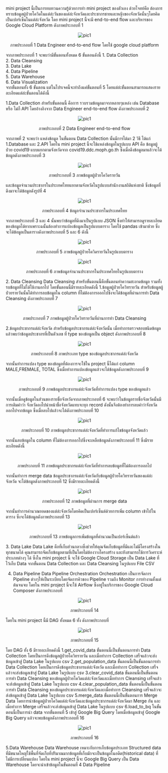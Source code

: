 mini project นี้เป็นการทบทวนความรู้ด้วยการทำ mini project ของตัวเอง ด้วยโจทย์คือ ต้องการทราบข้อมูลผู้ป่วยโควิดในแต่ล่ะวันของแต่ล่ะจังหวัดและประชากรชายและหญิงของจังหวัดนั้นๆโดยคิดเป็นเปอร์เซ็นในแต่ล่ะจังหวัด โดย mini project นี้จะมี end-to-end flow และบริหารของ Google Cloud Platform  ดังภาพประกอบที่ 1
<p align="center">
<img src="https://github.com/Phonlakid/de_mini_project/blob/main/pic/Picture1.png?raw=true"  title="pic1">
</p>
<p align="center">
ภาพประกอบที่ 1 Data Engineer end-to-end flow โดยใช้ google cloud platform
</p>
	จากภาพประกอบที่ 1 จะพบว่ามีขั้นตอนทั้งหมด 6 ขั้นตอนดังนี้
	1.	Data Collection <br>
	2.	Data Cleansing  <br>
	3.	Data Lake  <br>
	4.	Data Pipeline  <br>
	5.	Data Warehouse  <br>
	6.	Data Visualization  <br>
	จากขั้นตอนทั้ง 6 ขั้นตอน แต่ในโปรเจคนี้จะทำถึงแค่ขั้นตอนที่ 5 โดยแต่ล่ะขั้นตอนสามารถแสดงรายละเอียดแต่ล่ะขั้นตอนได้ดังนี้

1.Data Collection
	สำหรับขั้นตอนนี้ คือการ รวบรวมข้อมูลมาจากหลายๆแหล่ง เช่น Database หรือ ไม่ก็ API
โดยอ้างอิงจาก Data Engineer end-to-end flow ดังภาพประกอบที่ 2
 <p align="center">
<img src="https://github.com/Phonlakid/de_mini_project/blob/main/pic/Picture2.png?raw=true"  title="pic1">
 </p>
 <p align="center">
ภาพประกอบที่ 2 Data Engineer end-to-end flow
 </p>
จากภาพที่ 2 จะพบว่า แหล่งข้อมูล ในขั้นตอน Data Collection นั้นมีการได้มา 2 วิธี ได้แก่  
1.Database และ 2.API โดยใน mini project นี้จะใช้แหล่งข้อมูลในรูปแบบ API คือ ข้อมูลผู้ป่วย covid19 แบบแยกตามจังหวัดจาก covid19.ddc.moph.go.th ซึ่งเมื่อดึงข้อมูลมาแล้วจะได้ข้อมูลดังภาพประกอบที่ 3
  <p align="center">
<img src="https://github.com/Phonlakid/de_mini_project/blob/main/pic/Picture2.png?raw=true"  title="pic1">
 </p>
 <p align="center">
ภาพประกอบที่ 3 ภาพข้อมูลผู้ป่วยโควิดรายวัน
 </p>
และข้อมูลจำนวนประชากรในประเทศไทยแยกตามจังหวัดในรูปแบบสำนักงานสถิติแห่งชาติ ซึ่งข้อมูลที่ดึงมาจะได้ข้อมูลดังรูปที่ 4
  <p align="center">
<img src="https://github.com/Phonlakid/de_mini_project/blob/main/pic/Picture4.png?raw=true"  title="pic1">
 </p>
 <p align="center">
ภาพประกอบที่ 4 ข้อมูลจำนวนประชากรในประเทศไทย
 </p>
	จากภาพประกอบที่ 3 และ 4 นั้นพบว่าข้อมูลที่ดึงมาเป็นรูปแบบ JSON ซึ่งทำให้สามารถดูรายละเอียดของข้อมูลได้ยากเพราะฉนั้นต้องทำการแปลงข้อมูลเป็นรูปแบบตาราง โดยใช้ pandas เข้ามาช่วย ซึ่งจะได้ข้อมูลเป็นตารางดังภาพประกอบที่ 5 และ 6 ดังนี้
  <p align="center">
<img src="https://github.com/Phonlakid/de_mini_project/blob/main/pic/Picture5.png?raw=true"  title="pic1">
 </p>
<p align="center">
ภาพประกอบที่ 5 ภาพข้อมูลผู้ป่วยโควิดรายวันในรูปแบบตาราง
</p>

  <p align="center">
<img src="https://github.com/Phonlakid/de_mini_project/blob/main/pic/Picture6.png?raw=true"  title="pic1">
 </p>

<p align="center">
ภาพประกอบที่ 6 ภาพข้อมูลจำนวนประชากรในประเทศไทยในรูปแบบตาราง
</p>
2. Data Cleansing
	Data Cleansing สำหรับขั้นตอนนี้คือขั้นตอนทำความสะอาดข้อมูล รวมทั้งรบข้อมูลที่ไม่ได้ใช้งานอกไป โดยขั้นตอนนี้มีรายละเอียดดังนี้
1.ข้อมูลผู้ป่วยโควิทรายวัน สำหรับข้อมูลผู้ป่วยรายวันนั้นได้ทำการลบข้อมูลใน column ที่ไม่ต้องการออกไปซึ่งจะได้ข้อมูลที่ผ่านการทำ Data Cleansing ดังภาพประกอบที่ 7
<p align="center">
<img src="https://github.com/Phonlakid/de_mini_project/blob/main/pic/Picture6.png?raw=true"  title="pic1">
</p>
<p align="center">
ภาพประกอบที่ 7 ภาพข้อมูลผู้ป่วยโควิทรายวันที่ผ่านการทำ Data Cleansing
</p>
	2.ข้อมูลประชากรแต่ล่ะจังหวัด สำหรับข้อมูลประชากรแต่ล่ะจังหวัดนั้น เมื่อทำการตรวจสอบชนิดข้อมูลแล้วพบว่าข้อมูลประชากรที่เป็นตัวเลข ที่ type ของข้อมูลเป็น object ดังภาพประกอบที่ 8
   <p align="center">
<img src="https://github.com/Phonlakid/de_mini_project/blob/main/pic/Picture7.png?raw=true"  title="pic1">
 </p>

<p align="center">
ภาพประกอบที่ 8 ภาพประเภท type ของข้อมูลประชากรแต่ล่ะจังหวัด
</p>
จากนั้นทำการแปลง type ของข้อมูลที่ต้องการจะใช้ใน project นี้ได้แก่ column MALE,FREMALE,
TOTAL ซึ่งเมื่อทำการแปลงข้อมูลแล้วจะได้ข้อมูลดังภาพประกอบที่ 9
   <p align="center">
<img src="https://github.com/Phonlakid/de_mini_project/blob/main/pic/Picture9.png?raw=true"  title="pic1">
 </p>
<p align="center">
ภาพประกอบที่ 9 ภาพข้อมูลประชากรแต่ล่ะจังหวัดที่ทำการแปลง type ของข้อมูลแล้ว
</p>
จากนั้นเมื่อดูข้อมูลในส่วนของรายชื่อจังหวัดจากภาพประกอบที่ 6 จะพบว่าในข้อมูลรายชื่อจังหวัดนั้นมีการเติมคำว่า จังหวัดลงไปนำหน้าชื่อจังหวัดแทบจะทุก record ดังนั้นจึงต้องทำการลบคำว่าจังหวัดออกไปจากข้อมูล ซึ่งเมื่อลบไปแล้วจะได้ดังภาพประกอบที่ 10
   <p align="center">
<img src="https://github.com/Phonlakid/de_mini_project/blob/main/pic/Picture10.png?raw=true"  title="pic1">
 </p>

<p align="center">
ภาพประกอบที่ 10 ภาพข้อมูลประชากรแต่ล่ะจังหวัดที่ทำการแก้ไขข้อมูลจังหวัดแล้ว
</p>
	จากนั้นลบข้อมูลใน column ที่ไม่ต้องการออกไปซึ่งจะเหลือข้อมูลดังภาพประกอบที่ 11 ซึ่งมีรายละเอียดดังนี้
<p align="center">
<img src="https://github.com/Phonlakid/de_mini_project/blob/main/pic/Picture11.png?raw=true"  title="pic1">
</p>

<p align="center">
ภาพประกอบที่ 11 ภาพข้อมูลประชากรแต่ล่ะจังหวัดที่ทำการลบข้อมูลที่ไม่ต้องการออกไป
</p>
	จากนั้นทำการ merge data ข้อมูลประชากรแต่ล่ะจังหวัดกับข้อมูลผู้ป่วยโควิทรายวันของแต่ล่ะจังหวัด จะได้ข้อมูลดังภาพประกอบที่ 12 ซึ่งมีรายละเอียดดังนี้
<p align="center">
<img src="https://github.com/Phonlakid/de_mini_project/blob/main/pic/Picture12.png?raw=true"  title="pic1">
</p>
<p align="center">
ภาพประกอบที่ 12 ภาพข้อมูลที่ผ่านการ merge data
</p>	
จากนั้นทำการคำนวณยอดของแต่ล่ะจังหวัดโดยคิดเป็นเปอร์เซ็นต์ด้วยการเพิ่ม column เข้าไปในตาราง
ซึ่งจะได้ข้อมูลดังภาพประกอบที่ 13
<p align="center">
<img src="https://github.com/Phonlakid/de_mini_project/blob/main/pic/Picture13.png?raw=true"  title="pic1">
</p>
<p align="center">
ภาพประกอบที่ 13 ภาพข้อมูลการเพิ่มข้อมูลที่คำนวณเป็นเปอร์เซ็นต์แล้ว
</p>	
3. Data Lake 
	Data Lake คือที่เก็บส่วนกลางซึ่งช่วยให้คุณจัดเก็บข้อมูลที่มีและไม่มีโครงสร้างในทุกขนาดได้ คุณสามารถจัดเก็บข้อมูลตามที่เป็นโดยไม่ต้องวางโครงสร้าง และยังสามารถใช้การวิเคราะห์ประเภทต่างๆ ได้ 
ซึ่งใน mini project นี้ จะใช้ Google Cloud Storage เป็น Data Lake ที่ไว้เก็บ Data จากขั้นตอน Data Collection และ Data Cleansing ในรูปแบบ File CSV

4. Data Pipeline
	Data Pipeline Orchestration Orchestration เป็นการจัดการ Pipeline ต่างๆให้เป็นระเบียบโดยจัดการคิวของ Pipeline รวมถึง Monitor การทำงานตั้งแต่ต้นจนจบ โดยใน mini project นี้จะใช้ Airflow ซึ่งอยู่ในบริการของ Google Cloud Composer  ดังภาพประกอบที่
<p align="center">
<img src="https://github.com/Phonlakid/de_mini_project/blob/main/pic/Picture14.png?raw=true"  title="pic1">
</p>
<p align="center">
ภาพประกอบที่ 14
</p>	
โดยใน mini project นี้มี DAG ทั้งหมด 6 ทั้ง ดังภาพประกอบที่ 
<p align="center">
<img src="https://github.com/Phonlakid/de_mini_project/blob/main/pic/Picture15.png?raw=true"  title="pic1">
</p>
<p align="center">
ภาพประกอบที่ 15
</p>	
โดย DAG ทั้ง 6 มีรายละเอียดดังนี้
1.get_covid_data ขั้นตอนนี้เป็นขั้นตอนการทำ Data Collection โดยเป็นการดึงข้อมูลผู้ป่วยโควิทรายวัน
และเมื่อทำการ Collection เสร็จแล้วจะส่งข้อมูลเข้าสู่ Data Lake ในรูปแบบ csv
2.get_population_data ขั้นตอนนี้เป็นขั้นตอนการทำ Data Collection โดยเป็นการดึงข้อมูลประชากรแต่ล่ะจังหวัด และเมื่อทำการ Collection เสร็จแล้วจะส่งข้อมูลเข้าสู่ Data Lake ในรูปแบบ csv
3.clear_covid_data ขั้นตอนนี้เป็นขั้นตอนการทำ Data Cleansing ของข้อมูลผู้ป่วยโควิดแต่ล่ะจังหวัดและเมื่อทำการ Cleansing เสร็จแล้วจะส่งข้อมูลเข้าสู่ Data Lake ในรูปแบบ csv
4.clear_population_data ขั้นตอนนี้เป็นขั้นตอนการทำ Data Cleansing ของข้อมูลประชากรแต่ล่ะจังหวัดและเมื่อทำการ Cleansing เสร็จแล้วจะส่งข้อมูลเข้าสู่ Data Lake ในรูปแบบ csv
5.merge_data ขั้นตอนนี้เป็นขั้นตอนการ Merge Data โดยการนำข้อมูลผู้ป่วยโควิดแต่ล่ะจังหวัดและข้อมูลประชากรแต่ล่ะจังหวัดมา Merge กัน และเมื่อทำการ Merge เสร็จแล้วจะส่งข้อมูลเข้าสู่ Data Lake ในรูปแบบ csv
6.load_to_bq ในขั้นตอนนี้เป็นการนำ data จากขั้นตอนที่ 5 เข้าสู่ Google Big Query โดยเมื่อข้อมูลเข้าสู่
Google Big Query แล้วจะพบข้อมูลดังภาพประกอบที่ 16
<p align="center">
<img src="https://github.com/Phonlakid/de_mini_project/blob/main/pic/Picture16.png?raw=true"  title="pic1">
</p>
<p align="center">
ภาพประกอบที่ 16
</p>	
5.Data Warehouse
Data Warehouse เหมาะกับการเก็บข้อมูลประเภท Structured data ที่มีขนาดใหญ่ใช้พื้นที่จัดเก็บที่ปริมาณมากข้อมูลที่เก็บมักจะเป็นข้อมูลในอดีต(historical data) ที่ไม่มีการเปลี่ยนแปลง โดยใน mini project นี้จะ Google Big Query เป็น Data Warehouse โดยจะนำเข้าข้อมูลในขั้นตอนที่ 4 Data Pipeline




